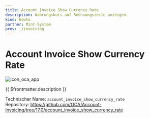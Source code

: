 ```yaml
---
title: Account Invoice Show Currency Rate
description: Währungskurs auf Rechnungszeile anzeigen.
kind: howto
partner: Mint-System
prev: ./invoicing
---
```

# Account Invoice Show Currency Rate
![icon_oca_app](../attachments/icon_oca_app.png)

{{ $frontmatter.description }}

Technischer Name: `account_invoice_show_currency_rate`\
Repository: <https://github.com/OCA/Account-Invoicing/tree/17.0/account_invoice_show_currency_rate>
